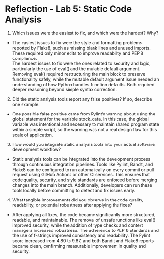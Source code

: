 # Reflection - Lab 5: Static Code Analysis

1. Which issues were the easiest to fix, and which were the hardest? Why?

* The easiest issues to fix were the style and formatting problems reported by Flake8, such as missing blank lines and unused imports. These required only minor edits to improve readability and PEP 8 compliance.  
   The hardest issues to fix were the ones related to security and logic, particularly the use of eval() and the mutable default argument. Removing eval() required restructuring the main block to preserve functionality safely, while the mutable default argument issue needed an understanding of how Python handles function defaults. Both required deeper reasoning beyond simple syntax correction.

2. Did the static analysis tools report any false positives? If so, describe one example.
*  One possible false positive came from Pylint’s warning about using the global statement for the variable stock_data. In this case, the global variable was intentional and necessary to maintain shared program state within a simple script, so the warning was not a real design flaw for this scale of application.

3. How would you integrate static analysis tools into your actual software development workflow?
*  Static analysis tools can be integrated into the development process through continuous integration pipelines. Tools like Pylint, Bandit, and Flake8 can be configured to run automatically on every commit or pull request using GitHub Actions or other CI services. This ensures that code quality, security, and style standards are enforced before merging changes into the main branch. Additionally, developers can run these tools locally before committing to detect and fix issues early.

4. What tangible improvements did you observe in the code quality, readability, or potential robustness after applying the fixes?

*  After applying all fixes, the code became significantly more structured, readable, and maintainable. The removal of unsafe functions like eval() improved security, while the addition of type checks and context managers increased robustness. The adherence to PEP 8 standards and the use of f-strings improved consistency and readability. The Pylint score increased from 4.80 to 9.87, and both Bandit and Flake8 reports became clean, confirming measurable improvement in quality and security.
